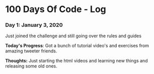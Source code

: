 # 100 Days Of Code - Log

### Day 1: January 3, 2020
Just joined the challenge and still going over the rules and guides

**Today's Progress**: Got a bunch of tutorial video's and exercises from amazing tweeter friends.

**Thoughts:** Just starting the html videos and learning new things and releasing some old ones.

